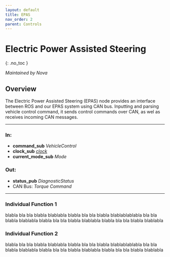 ```yaml
---
layout: default
title: EPAS
nav_order: 2
parent: Controls
---
```


# Electric Power Assisted Steering
{: .no_toc }

*Maintained by Nova*

## Overview
The Electric Power Assisted Steering (EPAS) node provides an interface between ROS and our EPAS system using CAN bus. Inputting and parsing vehicle control command, it sends control commands over CAN, as wel as receives incoming CAN messages.

---

### In:
- **command_sub** *VehicleControl*
- **clock_sub** [*clock*](https://docs.ros2.org/galactic/api/rosgraph_msgs/msg/Clock.html)
- **current_mode_sub** *Mode*

### Out:
- **status_pub** *DiagnosticStatus*
- CAN Bus: *Torque Command*

---

### Individual Function 1
blabla bla bla blabla blablabla blabla bla bla blabla blablablablabla bla bla blabla blablabla
blabla bla bla blabla blablabla blabla bla bla blabla blablabla

### Individual Function 2
blabla bla bla blabla blablabla blabla bla bla blabla blablablablabla bla bla blabla blablabla
blabla bla bla blabla blablabla blabla bla bla blabla blablabla